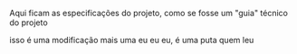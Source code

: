 Aqui ficam as especificações do projeto, como se fosse um "guia" técnico do projeto

isso é uma modificação
mais uma
eu eu eu, é uma puta quem leu 